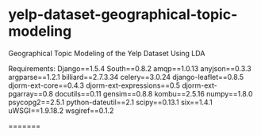 yelp-dataset-geographical-topic-modeling
========================================

Geographical Topic Modeling of the Yelp Dataset Using LDA

Requirements:
Django==1.5.4
South==0.8.2
amqp==1.0.13
anyjson==0.3.3
argparse==1.2.1
billiard==2.7.3.34
celery==3.0.24
django-leaflet==0.8.5
djorm-ext-core==0.4.3
djorm-ext-expressions==0.5
djorm-ext-pgarray==0.8
docutils==0.11
gensim==0.8.8
kombu==2.5.16
numpy==1.8.0
psycopg2==2.5.1
python-dateutil==2.1
scipy==0.13.1
six==1.4.1
uWSGI==1.9.18.2
wsgiref==0.1.2

=======
